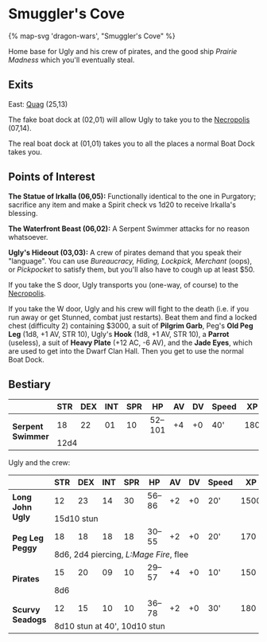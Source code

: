 # Smuggler's Cove

{% map-svg 'dragon-wars', "Smuggler's Cove" %}

Home base for Ugly and his crew of pirates, and the good ship *Prairie Madness* which you'll eventually steal.

## Exits

East: [Quag](/dragon-wars/maps/dilmun) (25,13)

The fake boat dock at (02,01) will allow Ugly to take you to the [Necropolis](/dragon-wars/maps/necropolis) (07,14).

The real boat dock at (01,01) takes you to all the places a normal Boat Dock takes you.

## Points of Interest

**The Statue of Irkalla (06,05):** Functionally identical to the one in Purgatory; sacrifice any item and make a Spirit check vs 1d20 to receive Irkalla's blessing.

**The Waterfront Beast (06,02):** A Serpent Swimmer attacks for no reason whatsoever.

**Ugly's Hideout (03,03):** A crew of pirates demand that you speak their "language". You can use *Bureaucracy, Hiding, Lockpick, Merchant* (oops), or *Pickpocket* to satisfy them, but you'll also have to cough up at least $50.

If you take the S door, Ugly transports you (one-way, of course) to the [Necropolis](/dragon-wars/maps/necropolis).

If you take the W door, Ugly and his crew will fight to the death (i.e. if you run away or get Stunned, combat just restarts). Beat them and find a locked chest (difficulty 2) containing $3000, a suit of **Pilgrim Garb**, Peg's **Old Peg Leg** (1d8, +1 AV, STR 10), Ugly's **Hook** (1d8, +1 AV, STR 10), a **Parrot** (useless), a suit of **Heavy Plate** (+12 AC, -6 AV), and the **Jade Eyes**, which are used to get into the Dwarf Clan Hall. Then you get to use the normal Boat Dock.

## Bestiary

<table>
  <thead>
    <tr>
      <th></th>
      <th>STR</th>
      <th>DEX</th>
      <th>INT</th>
      <th>SPR</th>
      <th>HP</th>
      <th>AV</th>
      <th>DV</th>
      <th>Speed</th>
      <th>XP</th>
    </tr>
  </thead>
  <tbody>
    <tr>
      <td rowspan=2><b>Serpent Swimmer</b></td>
      <td class="c">18</td>
      <td class="c">22</td>
      <td class="c">01</td>
      <td class="c">10</td>
      <td class="c">52&ndash;101</td>
      <td class="c">+4</td>
      <td class="c">+0</td>
      <td class="c">40'</td>
      <td class="c">180</td>
    </tr><tr>
      <td colspan=9>12d4</td>
    </tr>
  </tbody>
</table>

Ugly and the crew:

<table>
  <thead>
    <tr>
      <th></th>
      <th>STR</th>
      <th>DEX</th>
      <th>INT</th>
      <th>SPR</th>
      <th>HP</th>
      <th>AV</th>
      <th>DV</th>
      <th>Speed</th>
      <th>XP</th>
    </tr>
  </thead>
  <tbody>
    <tr>
      <td rowspan=2><b>Long John Ugly</b></td>
      <td class="c">12</td>
      <td class="c">23</td>
      <td class="c">14</td>
      <td class="c">30</td>
      <td class="c">56&ndash;86</td>
      <td class="c">+2</td>
      <td class="c">+0</td>
      <td class="c">20'</td>
      <td class="c">1500</td>
    </tr><tr>
      <td colspan=9>15d10 stun</td>
    </tr><tr>
      <td rowspan=2><b>Peg Leg Peggy</b></td>
      <td class="c">18</td>
      <td class="c">18</td>
      <td class="c">18</td>
      <td class="c">18</td>
      <td class="c">30&ndash;55</td>
      <td class="c">+2</td>
      <td class="c">+0</td>
      <td class="c">20'</td>
      <td class="c">170</td>
    </tr><tr>
      <td colspan=9>8d6, 2d4 piercing, <i>L:Mage Fire</i>, flee</td>
    </tr><tr>
      <td rowspan=2><b>Pirates</b></td>
      <td class="c">15</td>
      <td class="c">20</td>
      <td class="c">09</td>
      <td class="c">10</td>
      <td class="c">29&ndash;57</td>
      <td class="c">+4</td>
      <td class="c">+0</td>
      <td class="c">10'</td>
      <td class="c">150</td>
    </tr><tr>
      <td colspan=9>8d6</td>
    </tr><tr>
      <td rowspan=2><b>Scurvy Seadogs</b></td>
      <td class="c">12</td>
      <td class="c">15</td>
      <td class="c">10</td>
      <td class="c">10</td>
      <td class="c">36&ndash;78</td>
      <td class="c">+2</td>
      <td class="c">+0</td>
      <td class="c">30'</td>
      <td class="c">180</td>
    </tr><tr>
      <td colspan=9>8d10 stun at 40', 10d10 stun</td>
    </tr>
  </tbody>
</table>
